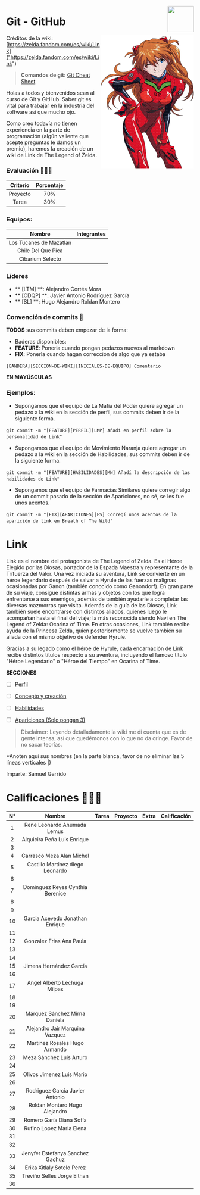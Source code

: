 <p>
  <img src="img/github.jpg" align = "right"  width="70" height="70" />
</p>

# Git - GitHub 

<p>
  <img src="img/Asuka1.png" align = "right"  width="250"/>
</p>

Créditos de la wiki:  [https://zelda.fandom.com/es/wiki/Link]("https://zelda.fandom.com/es/wiki/Link")

> **Comandos de git:** [Git Cheat Sheet]("https://zelda.fandom.com/wiki/Link")

Holas a todos y bienvenidos sean al curso de Git y GitHub. Saber git es vital para trabajar en la industria del software así que mucho ojo.

Como creo todavía no tienen experiencia en la parte de programación (algún valiente que acepte preguntas le damos un premio), haremos la creación de un wiki de Link de The Legend of Zelda.
### Evaluación 🤖✍🏻

| Criterio | Porcentaje|
|:--------:|:---------:|
| Proyecto |    70%    |
| Tarea    |    30%    |

### Equipos:

| Nombre   		      | Integrantes                    |
|:--------------------:|:------------------------------:|
| Los Tucanes de Mazatlan |     |
| Chile Del Que Pica	    |     |
| Cibarium Selecto	      |     |

### Líderes

- ** [LTM] **: Alejandro Cortés Mora
- ** [CDQP] **: Javier Antonio Rodríguez García
- ** [SL] **: Hugo Alejandro Roldan Montero

### Convención de commits 👀

**TODOS** sus commits deben empezar de la forma: 

- Baderas disponibles: 
 - **FEATURE**: Ponerla cuando pongan pedazos nuevos al markdown
 - **FIX**: Ponerla cuando hagan corrección de algo que ya estaba

`[BANDERA][SECCION-DE-WIKI][INICIALES-DE-EQUIPO] Comentario`

**EN MAYÚSCULAS**

### Ejemplos: 

- Supongamos que el equipo de La Mafia del Poder quiere agregar un pedazo a la wiki en la sección de perfil, sus commits deben ir de la siguiente forma.

`git commit -m "[FEATURE][PERFIL][LMP] Añadí en perfil sobre la personalidad de Link"`

- Supongamos que el equipo de Movimiento Naranja quiere agregar un pedazo a la wiki en la sección de Habilidades, sus commits deben ir de la siguiente forma.

`git commit -m "[FEATURE][HABILIDADES][MN] Añadí la descripción de las habilidades de Link"`

- Supongamos que el equipo de Farmacias Similares quiere corregir algo de un commit pasado de la sección de Apariciones, no sé, se les fue unos acentos.

`git commit -m "[FIX][APARICIONES][FS] Corregí unos acentos de la aparición de link en Breath of The Wild"`



# Link

Link es el nombre del protagonista de The Legend of Zelda. Es el Héroe Elegido por las Diosas, portador de la Espada Maestra y representante de la Trifuerza del Valor. Una vez iniciada su aventura, Link se convierte en un héroe legendario después de salvar a Hyrule de las fuerzas malignas ocasionadas por Ganon (también conocido como Ganondorf). En gran parte de su viaje, consigue distintas armas y objetos con los que logra enfrentarse a sus enemigos, además de también ayudarle a completar las diversas mazmorras que visita. Además de la guía de las Diosas, Link también suele encontrarse con distintos aliados, quienes luego le acompañan hasta el final del viaje; la más reconocida siendo Navi en The Legend of Zelda: Ocarina of Time. En otras ocasiones, Link también recibe ayuda de la Princesa Zelda, quien posteriormente se vuelve también su aliada con el mismo objetivo de defender Hyrule.

Gracias a su legado como el héroe de Hyrule, cada encarnación de Link recibe distintos títulos respecto a su aventura, incluyendo el famoso título "Héroe Legendario" o "Héroe del Tiempo" en Ocarina of Time.


**SECCIONES**

- [ ] [Perfil]("Wiki/Perfil.md")
- [ ] [Concepto y creación]("Wiki/ConceptoCreacion.md")
- [ ] [Habilidades](Wiki/Habilidades.md)
- [ ] [Apariciones (Solo pongan 3)](Wiki/Apariciones.md)


> Disclaimer: Leyendo detalladamente la wiki me di cuenta que es de gente intensa, así que quedémonos con lo que no da cringe. Favor de no sacar teorías.


*Anoten aquí sus nombres (en la parte blanca, favor de no eliminar las 5 líneas verticales |)

Imparte: Samuel Garrido

# Calificaciones 🥇🥈🥉
|**N°**|**Nombre**|**Tarea**|**Proyecto**|**Extra**|**Calificación**|
|:----:|:--------:|:-------:|:----------:|:--------------:|:---------:|
|1|Rene Leonardo Ahumada Lemus                   |||||
|2|Alquicira Peña Luis Enrique                       |||||
|3|                         |||||
|4| Carrasco Meza Alan Michel |||||
|5|   Castillo Martinez diego Leonardo                     |||||
|6|                         |||||
|7| Dominguez Reyes Cynthia Berenice                        |||||
|8|                         |||||
|9|                         |||||
|10| Garcia Acevedo Jonathan Enrique   |||||
|11|                         |||||
|12| Gonzalez Frias Ana Paula                        |||||
|13|                         |||||
|14|                         |||||
|15| Jimena Hernández García |||||
|16|                         |||||
|17|  Angel Alberto Lechuga Milpas                       |||||
|18|                         |||||
|19|                         |||||
|20|Márquez Sánchez Mirna Daniela   |||||
|21| Alejandro Jair Marquina Vazquez|||||
|22|Martínez Rosales Hugo Armando|||||
|23|Meza Sánchez Luis Arturo  |||||
|24|                         |||||
|25|Olivos Jimenez Luis Mario|||||
|26|                         |||||
|27|Rodriguez Garcia Javier Antonio|||||
|28|Roldan Montero Hugo Alejandro                         |||||
|29|Romero Garía Diana Sofía|||||
|30|Rufino Lopez Maria Elena |||||
|31|                         |||||
|32|                         |||||
|33|Jenyfer Estefanya Sanchez Gachuz|||||
|34|Erika Xitlaly Sotelo Perez|||||
|35|Treviño Selles Jorge Eithan|||||
|36|                         |||||
